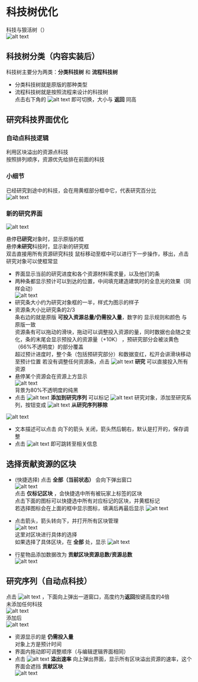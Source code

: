 # 科技树优化
科技与狠活树（）   
![alt text](图/科技树-初始.png)
## 科技树分类（内容实装后）
科技树主要分为两类：**分类科技树** 和 **流程科技树**  
- 分类科技树就是原版的那种类型
- 流程科技树就是按照流程来设计的科技树  
点击右下角的 ![alt text](图/refresh.png) 即可切换，大小与 **返回** 同高

## 研究科技界面优化  
### 自动点科技逻辑
利用区块溢出的资源点科技  
按照排列顺序，资源优先给排在前面的科技
### 小细节
已经研究到途中的科技，会在用黄框部分框中它，代表研究百分比  
![alt text](图/科技树-示意1.png)  
  
### 新的研究界面  
![alt text](图/科技树-研究界面.png)  

悬停**已研究**对象时，显示原版的框  
悬停**未研究**科技时，显示新的研究框  
双击直接用所有资源研究科技
鼠标移动至框中可以进行下一步操作，移出，点击研究对象可以使框常显  

- 界面显示当前的研究进度和各个资源材料需求量，以及他们的条    
- 两种条都显示预计可以到达的位置，中间填充建造建筑时的全息光的效果（同样会动）  
![alt text](图/科技树-示意2.png)
- 研究条大小约为研究对象框的一半，样式为图示的样子  
- 资源条大小比研究条的2/3  
条右边的就是原版 **可投入资源总量/仍需投入量**，数字的 显示规则和颜色 与 原版一致   
资源条有可以拖动的滑块，拖动可以调整投入资源的量，同时数据也会随之变化，条的末尾会显示预投入的资源量（+10K） ，预研究部分会被淡黄色（66%不透明度）的部分覆盖   
超过预计进度时，整个条（包括预研究部分）和数据变红，松开会讲滑块移动至预计位置
若没有调整任何资源条，点击 ![alt text](图/check.png) **研究** 可以直接投入所有资源  
- 悬停某个资源会在资源上方显示  
![alt text](图/科技树-研究界面2.png)  
背景为80%不透明度的纯黑
- 点击 ![alt text](图/add.png) **添加到研究序列** 可以标记 ![alt text](图/mark.png) 研究对象，添加至研究系列，按钮变成 ![alt text](图/cancel.png) **从研究序列移除**   

![alt text](图/科技树-标记.png)

- 文本描述可以点击 向下的箭头 关闭，箭头然后朝右，默认是打开的，保存调整   
- 点击 ![alt text](图/about.png) 即可跳转至相关信息

## 选择贡献资源的区块
- (快捷选择) 点击 **全部（当前状态）** 会向下弹出窗口  
![alt text](图/科技树-贡献区块1.png)  
点击 **仅标记区块** ，会快捷选中所有被玩家上标签的区块  
点击下面的图标可以快捷选中所有对应标记的区块，并黄框标记  
若选择图标会在上面的框中显示图标，填满后再最后显示 ![alt text](图/rename.png) 
- 点击箭头，箭头转向下，并打开所有区块管理  
![alt text](图/科技树-贡献区块.png)  
这里对区块进行具体的选择  
如果选择了具体区块，在 **全部** 处，显示 ![alt text](图/rename.png)

- 行星物品添加数据改为 **贡献区块资源总数/资源总数**  
![alt text](图/科技树-资源.png)

## 研究序列（自动点科技）
点击 ![alt text](图/changelog.png) ，下面向上弹出一道窗口，高度约为**返回**按键高度的4倍  
未添加任何科技  
![alt text](图/科技树-研究序列.png)  
添加后  
![alt text](图/科技树-研究序列1.png)  
- 资源显示的是 **仍需投入量**  
对象上方是预计时间  
- 界面内拖动即可调整顺序（与编辑逻辑界面相同）
- 点击 ![alt text](图/tendency.png) **溢出速率** 向上弹出界面，显示所有区块溢出资源的速率，这个界面会遮挡 **贡献区块**  
![alt text](图/科技树-研究序列2.png)


